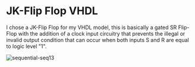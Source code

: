 # JK-Flip Flop VHDL
I chose a JK-Flip Flop for my VHDL model, this is basically a gated SR Flip-Flop with the addition 
of a clock input circuitry that prevents the illegal or invalid output condition that can occur when 
both inputs S and R are equal to logic level "1".

![sequential-seq13](https://user-images.githubusercontent.com/45151020/134787227-abf05ceb-cdbf-40e0-a5de-08cb5e01c444.gif)
